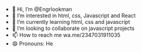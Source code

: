 - 👋 Hi, I’m @Engrlookman
- 👀 I’m interested in html, css, Javascript and React
- 🌱 I’m currently learning html, css and javascript
- 💞️ I’m looking to collaborate on javascript projects
- 📫 How to reach me wa.me/2347031911035
- 😄 Pronouns: He


<!---
Engrlookman/Engrlookman is a ✨ special ✨ repository because its `README.md` (this file) appears on your GitHub profile.
You can click the Preview link to take a look at your changes.
--->
